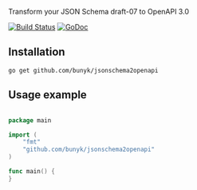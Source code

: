 Transform your JSON Schema draft-07 to OpenAPI 3.0

[![Build Status](https://travis-ci.org/bunyk/jsonschema2openapi.svg?branch=master)](https://travis-ci.org/bunyk/jsonschema2openapi)
[![GoDoc](https://godoc.org/github.com/bunyk/jsonschema2openapi?status.svg)](https://godoc.org/github.com/bunyk/jsonschema2openapi)

## Installation

```
go get github.com/bunyk/jsonschema2openapi
```

## Usage example

```go

package main

import (
    "fmt"
    "github.com/bunyk/jsonschema2openapi"
)

func main() {
}

```
